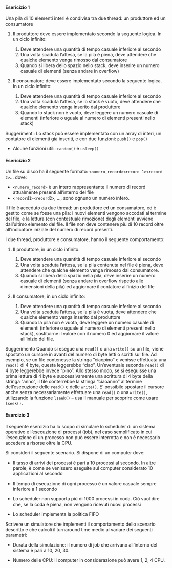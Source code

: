 #### Esericizio 1
Una pila di 10 elementi interi è condivisa tra due thread: un produttore ed un consumatore

1. Il produttore deve essere implementato secondo la seguente logica. In un ciclo infinito:
    1. Deve attendere una quantità di tempo casuale inferiore al secondo
    2. Una volta scaduta l’attesa, se la pila è piena, deve attendere che qualche elemento venga rimosso dal consumatore
    3. Quando si libera dello spazio nello stack, deve inserire un numero casuale di elementi (senza andare in overflow)

2. Il consumatore deve essere implementato secondo la seguente logica. In un ciclo infinito:
    1. Deve attendere una quantità di tempo casuale inferiore al secondo
    2. Una volta scaduta l’attesa, se lo stack è vuoto, deve attendere che qualche elemento venga inserito dal produttore
    3. Quando lo stack non è vuoto, deve leggere un numero casuale di elementi (inferiore o uguale al numero di elementi presenti nello stack) 

Suggerimenti:
Lo stack può essere implementato con un array di interi, un contatore di elementi già inseriti, e con due funzioni: `push()` e `pop()`

- Alcune funzioni utili: `random()` e `usleep()`


#### Esericizio 2
Un file su disco ha il seguente formato:
`<numero_record><record 1><record 2>`…
dove:
- `<numero_record>` è un intero rappresentante il numero di record attualmente presenti all’interno del file
- `<record1><record2>`, …, sono ognuno un numero intero.

Il file è acceduto da due thread: un produttore ed un consumatore, ed è gestito come se fosse una pila: i nuovi elementi vengono accodati al termine del file, e la lettura (con contestuale rimozione) degli elementi avviene dall’ultimo elemento del file. Il file non deve contenere più di 10 record oltre all’indicatore iniziale del numero di record presenti.

I due thread, produttore e consumatore, hanno il seguente comportamento:

1. Il produttore, in un ciclo infinito:
    1. Deve attendere una quantità di tempo casuale inferiore al secondo
    2. Una volta scaduta l’attesa, se la pila contenuta nel file è piena, deve attendere che qualche elemento venga rimosso dal consumatore.
    3. Quando si libera dello spazio nella pila, deve inserire un numero casuale di elementi (senza andare in overflow rispetto alle dimensioni della pila) ed aggiornare il contatore all’inizio del file

2. Il consumatore, in un ciclo infinito:
    1. Deve attendere una quantità di tempo casuale inferiore al secondo
    2. Una volta scaduta l’attesa, se la pila è vuota, deve attendere che qualche elemento venga inserito dal produttore
    3. Quando la pila non è vuota, deve leggere un numero casuale di elementi (inferiore o uguale al numero di elementi presenti nello stack), sostituirne il valore con il numero 0 ed aggiornare il valore all’inizio del file.

Suggerimento
Quando si esegue una `read()` o una `write()` su un file, viene spostato un cursore in avanti del numero di byte letti o scritti sul file. Ad esempio, se un file contenesse la stringa “ciaopino” e venisse effettuata una `read()` di 4 byte, questa leggerebbe “ciao”. Un’eventuale seconda `read()` di 4 byte leggerebbe invece “pino”. Allo stesso modo, se si eseguisse una prima lettura di 4 byte e successivamente una scrittura di 4 byte della stringa “anno”, il file conterrebbe la stringa “ciaoanno” al termine dell’esecuzione delle `read()` e delle `write()`.
E’ possibile spostare il cursore anche senza necessariamente effettuare una `read()` o una `write()`, utilizzando la funzione `lseek()` – usa il manuale per scoprire come usare `lseek()`.

#### Esercizio 3
Il seguente esercizio ha lo scopo di simulare lo scheduler di un sistema operativo e l’esecuzione di processi (job), nel caso semplificato in cui l’esecuzione di un processo non può essere interrotta e non è necessario accedere a risorse oltre la CPU.

Si consideri il seguente scenario. Si dispone di un computer dove:

- Il tasso di arrivi dei processi è pari a 10 processi al secondo. In altre parole, è come se venissero eseguite sul computer considerato 10 applicazioni al secondo

- Il tempo di esecuzione di ogni processo è un valore casuale sempre inferiore a 1 secondo

- Lo scheduler non supporta più di 1000 processi in coda. Ciò vuol dire che, se la coda è piena, non vengono ricevuti nuovi processi

- Lo scheduler implementa la politica FIFO

Scrivere un simulatore che implementi il comportamento dello scenario descritto e che calcoli il turnaround time medio al variare dei seguenti parametri:

- Durata della simulazione: il numero di job che arrivano all’interno del sistema è pari a 10, 20, 30.

- Numero delle CPU: il computer in considerazione può avere 1, 2, 4 CPU.

